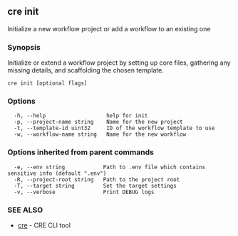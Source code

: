 ## cre init

Initialize a new workflow project or add a workflow to an existing one

### Synopsis

Initialize or extend a workflow project by setting up core files, gathering any missing details, and scaffolding the chosen template.

```
cre init [optional flags]
```

### Options

```
  -h, --help                   help for init
  -p, --project-name string    Name for the new project
  -t, --template-id uint32     ID of the workflow template to use
  -w, --workflow-name string   Name for the new workflow
```

### Options inherited from parent commands

```
  -e, --env string            Path to .env file which contains sensitive info (default ".env")
  -R, --project-root string   Path to the project root
  -T, --target string         Set the target settings
  -v, --verbose               Print DEBUG logs
```

### SEE ALSO

* [cre](cre.md)	 - CRE CLI tool


